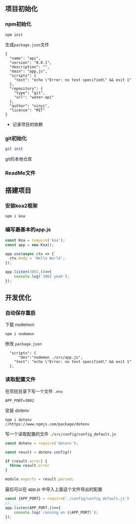## 项目初始化

### npm初始化

```
npm init 
```

生成`package.json`文件

```
{
  "name": "api",
  "version": "0.0.1",
  "description": "",
  "main": "app,js",
  "scripts": {
    "test": "echo \"Error: no test specified\" && exit 1"
  },
  "repository": {
    "type": "git",
    "url": "water-api"
  },
  "author": "xinyi",
  "license": "MIT"
}
```

- 记录项目的依赖

### git初始化

```gi
git init
```

git的本地仓库

### ReadMe文件

## 搭建项目

### 安装koa2框架

```
npm i koa
```

### 编写最基本的app.js

```javascript
const Koa = require('koa');
const app = new Koa();

app.use(async ctx => {
  ctx.body = 'Hello World';
});

app.listen(3002,()=>{
    console.log('3002 yeah');
});
```

## 开发优化

### 自动保存重启

下载 nodemon

```
npm i nodemon
```

修改 `package.json`

```
  "scripts": {
      "dev":"nodemon ./src/app.js",
    "test": "echo \"Error: no test specified\" && exit 1"
  },
```

### 读取配置文件

在项目目录下写一个文件  `.env`

```
APP_PORT=3002
```

安装 dotenv

```
npm i dotenv
//https://www.npmjs.com/package/dotenv
```

写一个读取配置的文件  `./src/config/config_default.js`

```js
const dotenv = require('dotenv');

const result = dotenv.config()

if (result.error) {
  throw result.error
}

module.exports = result.parsed;
```

最后可以在  app.js 中导入上面这个文件导出的配置

```js
const {APP_PORT} = require('./config/config_default.js')
//......
app.listen(APP_PORT,()=>{
    console.log(`running on ${APP_PORT}`);
});
```

